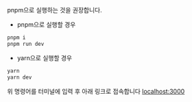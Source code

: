 pnpm으로 실행하는 것을 권장합니다.

- pnpm으로 실행할 경우
```bash
pnpm i
pnpm run dev
```

- yarn으로 실행할 경우


```bash
yarn
yarn dev
```
위 명령어를 터미널에 입력 후 아래 링크로 접속합니다
[localhost:3000](http://localhost:3000)
